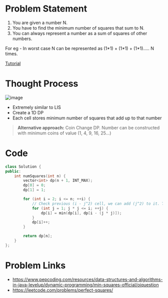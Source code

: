 # Problem Statement
1. You are given a number N.
2. You have to find the minimum number of squares that sum to N.
3. You can always represent a number as a sum of squares of other numbers.

For eg - In worst case N can be represented as (1\*1) + (1\*1) + (1\*1)..... N times.

[Tutorial](https://www.youtube.com/watch?v=aZuQXkO0-XA&list=PL-Jc9J83PIiEZvXCn-c5UIBvfT8dA-8EG&index=14)

# Thought Process

![image](https://user-images.githubusercontent.com/10897423/134677005-179dd24c-a10b-4c35-a36a-95d97f99c551.png)

- Extremely similar to LIS
- Create a 1D DP
- Each cell stores minimum number of squares that add up to that number

> **Alternative approach:** Coin Change DP. Number can be constructed with minimum coins of value (1, 4, 9, 16, 25...)

# Code
```cpp
class Solution {
public:
    int numSquares(int n) {
        vector<int> dp(n + 1, INT_MAX);
        dp[0] = 0;
        dp[1] = 1;

        for (int i = 2; i <= n; ++i) {
            // Check previous (i - j^2) cell, we can add (j^2) to it. Take minimum of all such options
            for (int j = 1; j * j <= i; ++j) {
                dp[i] = min(dp[i], dp[i - (j * j)]);
            }
            dp[i]++;
        }

        return dp[n];
    }
};
```

# Problem Links
- https://www.pepcoding.com/resources/data-structures-and-algorithms-in-java-levelup/dynamic-programming/min-squares-official/ojquestion
- https://leetcode.com/problems/perfect-squares/
